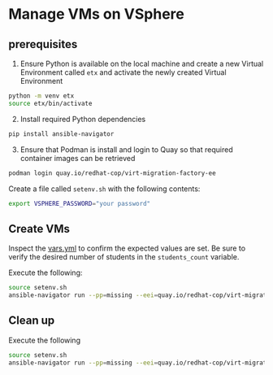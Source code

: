# Manage VMs on VSphere

## prerequisites

1. Ensure Python is available on the local machine and create a new Virtual Environment called `etx` and activate the newly created Virtual Environment

```sh
python -m venv etx
source etx/bin/activate
```

2. Install required Python dependencies

```sh
pip install ansible-navigator
```

3. Ensure that Podman is install and login to Quay so that required container images can be retrieved

```sh
podman login quay.io/redhat-cop/virt-migration-factory-ee
```

Create a file called `setenv.sh` with the following contents:

```sh
export VSPHERE_PASSWORD="your password"
```

## Create VMs

Inspect the [vars.yml](vars.yml) to confirm the expected values are set. Be sure to verify the desired number of students in the `students_count` variable.

Execute the following:

```sh
source setenv.sh
ansible-navigator run --pp=missing --eei=quay.io/redhat-cop/virt-migration-factory-ee:latest --pp=missing -m stdout --penv VSPHERE_PASSWORD --pae=false content/ansible/create_vms.yml
```

## Clean up

Execute the following

```sh
source setenv.sh
ansible-navigator run --pp=missing --eei=quay.io/redhat-cop/virt-migration-factory-ee:latest --pp=missing -m stdout --penv VSPHERE_PASSWORD --pae=false content/ansible/remove_vms.yml
```